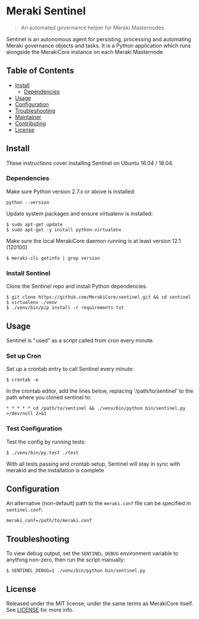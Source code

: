 # Meraki Sentinel

> An automated governance helper for Meraki Masternodes.

Sentinel is an autonomous agent for persisting, processing and automating Meraki governance objects and tasks. It is a Python application which runs alongside the MerakiCore instance on each Meraki Masternode.

## Table of Contents
- [Install](#install)
  - [Dependencies](#dependencies)
- [Usage](#usage)
- [Configuration](#configuration)
- [Troubleshooting](#troubleshooting)
- [Maintainer](#maintainer)
- [Contributing](#contributing)
- [License](#license)

## Install

These instructions cover installing Sentinel on Ubuntu 16.04 / 18.04.

### Dependencies

Make sure Python version 2.7.x or above is installed:

    python --version

Update system packages and ensure virtualenv is installed:

    $ sudo apt-get update
    $ sudo apt-get -y install python-virtualenv

Make sure the local MerakiCore daemon running is at least version 12.1 (120100)

    $ meraki-cli getinfo | grep version

### Install Sentinel

Clone the Sentinel repo and install Python dependencies.

    $ git clone https://github.com/MerakiCore/sentinel.git && cd sentinel
    $ virtualenv ./venv
    $ ./venv/bin/pip install -r requirements.txt

## Usage

Sentinel is "used" as a script called from cron every minute.

### Set up Cron

Set up a crontab entry to call Sentinel every minute:

    $ crontab -e

In the crontab editor, add the lines below, replacing '/path/to/sentinel' to the path where you cloned sentinel to:

    * * * * * cd /path/to/sentinel && ./venv/bin/python bin/sentinel.py >/dev/null 2>&1

### Test Configuration

Test the config by running tests:

    $ ./venv/bin/py.test ./test

With all tests passing and crontab setup, Sentinel will stay in sync with merakid and the installation is complete

## Configuration

An alternative (non-default) path to the `meraki.conf` file can be specified in `sentinel.conf`:

    meraki_conf=/path/to/meraki.conf

## Troubleshooting

To view debug output, set the `SENTINEL_DEBUG` environment variable to anything non-zero, then run the script manually:

    $ SENTINEL_DEBUG=1 ./venv/bin/python bin/sentinel.py


## License

Released under the MIT license, under the same terms as MerakiCore itself. See [LICENSE](LICENSE) for more info.
